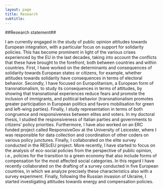 ```yaml
---
layout: page
title: Research
subtitle:
---
```


##Research statement##

I am currently engaged in the study of public opinion attitudes towards European integration, with a particular focus on support for solidarity policies. This has become prominent in light of the various crises experienced by the EU in the last decades, taking into account the conflicts that these have brought to the forefront, both between countries and within countries.
First, I have worked on the determinants and consequences of solidarity towards European states or citizens, for example, whether attitudes towards solidarity have consequences in terms of electoral behavior. Secondly, I have focused on Europolitanism, a European form of transnationalism, to study its consequences in terms of attitudes, by showing that transnational experiences reduce fears and promote the inclusion of immigrants, and political behavior (transnationalism promotes greater participation in European politics and favors mobilisation for green and left-wing parties).
Finally, I study representation in terms of both congruence and responsiveness between elites and voters. In my doctoral thesis, I studied the responsiveness of Italian parties and governments to citizens’ policy priorities. Furthermore, I have also worked on an ERC funded project called ResponsiveGov at the University of Leicester, where I was responsible for data collection and coordination of other coders on various policy junctures. Finally, I collaborated on the elite survey conducted in the REScEU project.
More recently, I have started to focus on the analysis of eco-social policies from the perspective of public opinion, i.e., policies for the transition to a green economy that also include forms of compensation for the most affected social categories. In this regard I have recently collaborated on the drafting of a survey conducted in five European countries, in which we analyze precisely these characteristics also with a survey experiment. Finally, following the Russian invasion of Ukraine, I started investigating attitudes towards energy and compensation policies.

